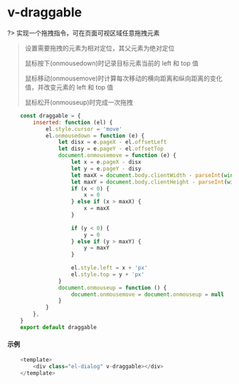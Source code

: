 # v-draggable

?> 实现一个拖拽指令，可在页面可视区域任意拖拽元素

> 设置需要拖拽的元素为相对定位，其父元素为绝对定位
> 
> 鼠标按下(onmousedown)时记录目标元素当前的 left 和 top 值
>
> 鼠标移动(onmousemove)时计算每次移动的横向距离和纵向距离的变化值，并改变元素的 left 和 top 值
>
> 鼠标松开(onmouseup)时完成一次拖拽

```js
	const draggable = {
		inserted: function (el) {
			el.style.cursor = 'move'
			el.onmousedown = function (e) {
				let disx = e.pageX - el.offsetLeft
				let disy = e.pageY - el.offsetTop
				document.onmousemove = function (e) {
					let x = e.pageX - disx
					let y = e.pageY - disy
					let maxX = document.body.clientWidth - parseInt(window.getComputedStyle(el).width)
					let maxY = document.body.clientHeight - parseInt(window.getComputedStyle(el).height)
					if (x < 0) {
						x = 0
					} else if (x > maxX) {
						x = maxX
					}
			
					if (y < 0) {
						y = 0
					} else if (y > maxY) {
						y = maxY
					}
			
					el.style.left = x + 'px'
					el.style.top = y + 'px'
				}
				document.onmouseup = function () {
					document.onmousemove = document.onmouseup = null
				}
			}
		},
	}
	export default draggable
```

#### 示例

```js
	<template>
		<div class="el-dialog" v-draggable></div>
	</template>
```